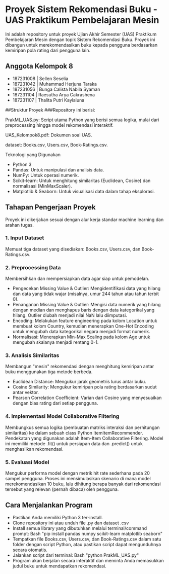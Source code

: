 # Proyek Sistem Rekomendasi Buku - UAS Praktikum Pembelajaran Mesin
Ini adalah repository untuk proyek Ujian Akhir Semester (UAS) Praktikum Pembelajaran Mesin dengan topik Sistem Rekomendasi Buku.  Proyek ini dibangun untuk merekomendasikan buku kepada pengguna berdasarkan kemiripan pola rating dari pengguna lain.

## Anggota Kelompok 8
* 187231008 | Sellen Seselia
* 187231042 | Muhammad Herjuna Taraka
* 187231056 | Bunga Calista Nabila Syaman
* 187231104 | Raesutha Arya Cakrashena
* 187231107 | Thalita Putri Kaylaluna	

##Struktur Proyek
###Repository ini berisi:

PrakML_UAS.py: Script utama Python yang berisi semua logika, mulai dari preprocessing hingga model rekomendasi interaktif.

UAS_Kelompok8.pdf: Dokumen soal UAS.

dataset: Books.csv, Users.csv, Book-Ratings.csv.

Teknologi yang Digunakan
* Python 3
* Pandas: Untuk manipulasi dan analisis data.
* NumPy: Untuk operasi numerik.
* Scikit-learn: Untuk menghitung similaritas (Euclidean, Cosine) dan normalisasi (MinMaxScaler).
* Matplotlib & Seaborn: Untuk visualisasi data dalam tahap eksplorasi.

## Tahapan Pengerjaan Proyek
Proyek ini dikerjakan sesuai dengan alur kerja standar machine learning dan arahan tugas. 

### 1. Input Dataset
Memuat tiga dataset yang disediakan: Books.csv, Users.csv, dan Book-Ratings.csv. 

### 2. Preprocessing Data
Membersihkan dan mempersiapkan data agar siap untuk pemodelan. 
* Pengecekan Missing Value & Outlier: Mengidentifikasi data yang hilang dan data yang tidak wajar (misalnya, umur 244 tahun atau tahun terbit 0).
* Penanganan Missing Value & Outlier: Mengisi data numerik yang hilang dengan median dan menghapus baris dengan data kategorikal yang hilang. Outlier diubah menjadi nilai NaN lalu diimputasi.
* Encoding: Melakukan feature engineering pada kolom Location untuk membuat kolom Country, kemudian menerapkan One-Hot Encoding untuk mengubah data kategorikal negara menjadi format numerik.
* Normalisasi: Menerapkan Min-Max Scaling pada kolom Age untuk mengubah skalanya menjadi rentang 0-1. 

### 3. Analisis Similaritas
Membangun "mesin" rekomendasi dengan menghitung kemiripan antar buku menggunakan tiga metode berbeda. 
* Euclidean Distance: Mengukur jarak geometris lurus antar buku.
* Cosine Similarity: Mengukur kemiripan pola rating berdasarkan sudut antar vektor.
* Pearson Correlation Coefficient: Varian dari Cosine yang menyesuaikan dengan bias rating dari setiap pengguna.

### 4. Implementasi Model Collaborative Filtering
Membungkus semua logika (pembuatan matriks interaksi dan perhitungan similaritas) ke dalam sebuah class Python ItemItemRecommender. Pendekatan yang digunakan adalah Item-Item Collaborative Filtering.  Model ini memiliki metode .fit() untuk persiapan data dan .predict() untuk menghasilkan rekomendasi.

### 5. Evaluasi Model
Mengukur performa model dengan metrik hit rate sederhana pada 20 sampel pengguna. Proses ini mensimulasikan skenario di mana model merekomendasikan 10 buku, lalu dihitung berapa banyak dari rekomendasi tersebut yang relevan (pernah dibaca) oleh pengguna.

## Cara Menjalankan Program
* Pastikan Anda memiliki Python 3 ter-install.
* Clone repository ini atau unduh file .py dan dataset .csv
* Install semua library yang dibutuhkan melalui terminal/command prompt: Bash
"pip install pandas numpy scikit-learn matplotlib seaborn"
* Tempatkan file Books.csv, Users.csv, dan Book-Ratings.csv dalam satu folder dengan script Python, atau pastikan script dapat mengunduhnya secara otomatis.
* Jalankan script dari terminal: Bash
"python PrakML_UAS.py"
* Program akan berjalan secara interaktif dan meminta Anda memasukkan judul buku untuk mendapatkan rekomendasi.
